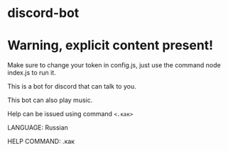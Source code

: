 # discord-bot
# Warning, explicit content present!

Make sure to change your token in config.js, just use the command 
              node index.js to run it.

This is a bot for discord that can talk to you.

This bot can also play music.

Help can be issued using command `<.как>`

LANGUAGE: Russian

HELP COMMAND: .как

